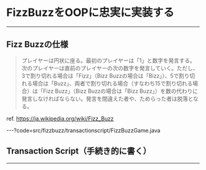 # FizzBuzzをOOPに忠実に実装する

---

## Fizz Buzzの仕様

> プレイヤーは円状に座る。最初のプレイヤーは「1」と数字を発言する。次のプレイヤーは直前のプレイヤーの次の数字を発言していく。ただし、3で割り切れる場合は「Fizz」（Bizz Buzzの場合は「Bizz」）、5で割り切れる場合は「Buzz」、両者で割り切れる場合（すなわち15で割り切れる場合）は「Fizz Buzz」（Bizz Buzzの場合は「Bizz Buzz」）を数の代わりに発言しなければならない。発言を間違えた者や、ためらった者は脱落となる。

ref. https://ja.wikipedia.org/wiki/Fizz_Buzz

---?code=src/fizzbuzz/transactionscript/FizzBuzzGame.java
## Transaction Script（手続き的に書く）

---
